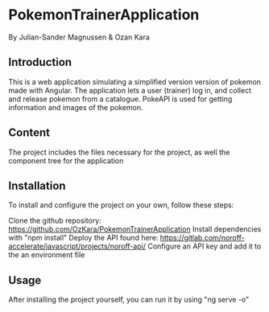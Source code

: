 # PokemonTrainerApplication

By Julian-Sander Magnussen & Ozan Kara

## Introduction

This is a web application simulating a simplified version version of pokemon made with Angular. The application lets a user (trainer) log in, and collect and release pokemon from a catalogue. PokeAPI is used for getting information and images of the pokemon.

## Content

The project includes the files necessary for the project, as well the component tree for the application

## Installation

To install and configure the project on your own, follow these steps:

Clone the github repository: https://github.com/OzKara/PokemonTrainerApplication
Install dependencies with "npm install"
Deploy the API found here: https://gitlab.com/noroff-accelerate/javascript/projects/noroff-api/
Configure an API key and add it to the an environment file

## Usage

After installing the project yourself, you can run it by using "ng serve -o"
